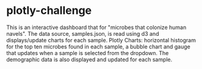 # plotly-challenge

This is an interactive dashboard that for "microbes that colonize human navels". The data source, samples.json, is read using d3 and displays/update charts for each sample. 
Plotly Charts: horizontal histogram for the top ten microbes found in each sample, a bubble chart and gauge that updates when a sample is selected from the dropdown. 
The demographic data is also displayed and updated for each sample. 
